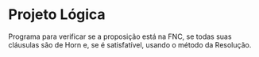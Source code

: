 # Projeto Lógica
Programa para verificar se a proposição está na FNC, se todas suas cláusulas são de Horn e, se é satisfatível, usando o método da Resolução.
